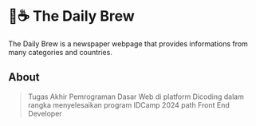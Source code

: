 # 📰☕ The Daily Brew

The Daily Brew is a newspaper webpage that provides informations from many categories and countries.

## About

> Tugas Akhir Pemrograman Dasar Web di platform Dicoding dalam rangka menyelesaikan program IDCamp 2024 path Front End Developer